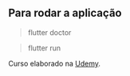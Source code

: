 ## Para rodar a aplicação

> flutter doctor

> flutter run


Curso elaborado na [Udemy](https://www.udemy.com/flutter-conhecendo-na-pratica/learn/v4/).
